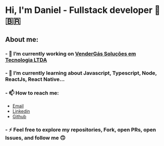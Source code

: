 # Hi, I'm Daniel - Fullstack developer 👋 :brazil:

## About me:

### - 🔭 I’m currently working on [VenderGás Soluções em Tecnologia LTDA](https://vendergas.com.br/)

### - 🌱 I’m currently learning about Javascript, Typescript, Node, ReactJs, React Native...

### - 📫 How to reach me:
  - [Email](mailto:daniel.j.rodrigues06@gmail.com)
  - [Linkedin](https://www.linkedin.com/in/danieljrodrigues/)
  - [Github](https://github.com/danielj06)

### - ⚡ Feel free to explore my repositories, Fork, open PRs, open Issues, and follow me 🙃
